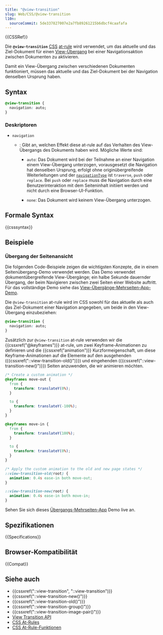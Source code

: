 ```yaml
---
title: "@view-transition"
slug: Web/CSS/@view-transition
l10n:
  sourceCommit: 5de337827007e2a7fb89261215b6dbcf4caafafa
---
```


{{CSSRef}}

Die **`@view-transition`** [CSS](/de/docs/Web/CSS) [at-rule](/de/docs/Web/CSS/CSS_syntax/At-rule) wird verwendet, um das aktuelle und das Ziel-Dokument für einen [View-Übergang](/de/docs/Web/API/View_Transition_API) bei einer Navigationsaktion zwischen Dokumenten zu aktivieren.

Damit ein View-Übergang zwischen verschiedenen Dokumenten funktioniert, müssen das aktuelle und das Ziel-Dokument bei der Navigation denselben Ursprung haben.

## Syntax

```css
@view-transition {
  navigation: auto;
}
```

### Deskriptoren

- `navigation`

  - : Gibt an, welchen Effekt diese at-rule auf das Verhalten des View-Übergangs des Dokuments haben wird. Mögliche Werte sind:

    - `auto`: Das Dokument wird bei der Teilnahme an einer Navigation einem View-Übergang unterzogen, vorausgesetzt die Navigation hat denselben Ursprung, erfolgt ohne originübergreifende Weiterleitungen und der [`navigationType`](/de/docs/Web/API/NavigateEvent/navigationType) ist `traverse`, `push` oder `replace`. Bei `push` oder `replace` muss die Navigation durch eine Benutzerinteraktion mit dem Seiteninhalt initiiert werden und nicht durch eine Browser-UI-Funktion.

    - `none`: Das Dokument wird keinem View-Übergang unterzogen.

## Formale Syntax

{{csssyntax}}

## Beispiele

### Übergang der Seitenansicht

Die folgenden Code-Beispiele zeigen die wichtigsten Konzepte, die in einem Seitenübergang-Demo verwendet werden.
Das Demo verwendet dokumentübergreifende View-Übergänge; ein halbe Sekunde dauernder Übergang, der beim Navigieren zwischen zwei Seiten einer Website auftritt.
Für das vollständige Demo siehe das [View-Übergänge-Mehrseiten-App-Demo](https://mdn.github.io/dom-examples/view-transitions/mpa/).

Die `@view-transition` at-rule wird im CSS sowohl für das aktuelle als auch das Ziel-Dokument einer Navigation angegeben, um beide in den View-Übergang einzubeziehen:

```css
@view-transition {
  navigation: auto;
}
```

Zusätzlich zur `@view-transition` at-rule verwenden wir die {{cssxref("@keyframes")}} at-rule, um zwei Keyframe-Animationen zu definieren und die {{cssxref("animation")}} Kurzformeigenschaft, um diese Keyframe-Animationen auf die Elemente auf den ausgehenden ({{cssxref("::view-transition-old()")}}) und eingehenden ({{cssxref("::view-transition-new()")}}) Seiten anzuwenden, die wir animieren möchten.

```css
/* Create a custom animation */
@keyframes move-out {
  from {
    transform: translateY(0%);
  }

  to {
    transform: translateY(-100%);
  }
}

@keyframes move-in {
  from {
    transform: translateY(100%);
  }

  to {
    transform: translateY(0%);
  }
}

/* Apply the custom animation to the old and new page states */
::view-transition-old(root) {
  animation: 0.4s ease-in both move-out;
}

::view-transition-new(root) {
  animation: 0.4s ease-in both move-in;
}
```

Sehen Sie sich dieses [Übergangs-Mehrseiten-App](https://mdn.github.io/dom-examples/view-transitions/mpa/) Demo live an.

## Spezifikationen

{{Specifications}}

## Browser-Kompatibilität

{{Compat}}

## Siehe auch

- {{cssxref("::view-transition", "::view-transition")}}
- {{cssxref("::view-transition-new()")}}
- {{cssxref("::view-transition-old()")}}
- {{cssxref("::view-transition-group()")}}
- {{cssxref("::view-transition-image-pair()")}}
- [View Transition API](/de/docs/Web/API/View_Transition_API)
- [CSS At-Rules](/de/docs/Web/CSS/CSS_syntax/At-rule)
- [CSS At-Rule-Funktionen](/de/docs/Web/CSS/CSS_syntax/At-rule_functions)
